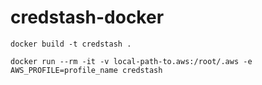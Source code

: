 # credstash-docker
```
docker build -t credstash .
```

```
docker run --rm -it -v local-path-to.aws:/root/.aws -e AWS_PROFILE=profile_name credstash
```
